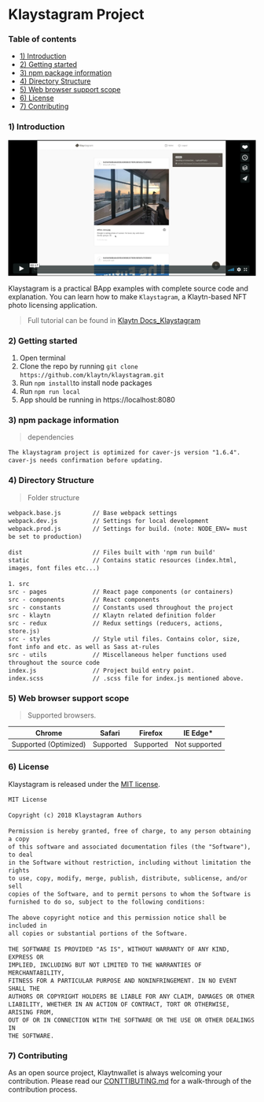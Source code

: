 # Klaystagram Project

### Table of contents

- [1) Introduction](#1-introduction)
- [2) Getting started](#2-getting-started)
- [3) npm package information](#3-npm-package-information)
- [4) Directory Structure](#4-directory-structure)
- [5) Web browser support scope](#5-web-browser-support-scope)
- [6) License](#6-license)
- [7) Contributing](#7-contributing)

### 1) Introduction

[![Klaystagram Introduction Video](./static/images/klaystagram-video-poster.png)](https://vimeo.com/327033594)

Klaystagram is a practical BApp examples with complete source code and explanation. You can learn how to make `Klaystagram`, a Klaytn-based NFT photo licensing application.

> Full tutorial can be found in [Klaytn Docs_Klaystagram](https://docs.klaytn.com/bapp/tutorials/klaystagram)

### 2) Getting started

1. Open terminal
2. Clone the repo by running `git clone https://github.com/klaytn/klaystagram.git`
3. Run `npm install`to install node packages
4. Run `npm run local`
5. App should be running in https://localhost:8080

### 3) npm package information

> dependencies

```
The klaystagram project is optimized for caver-js version "1.6.4".
caver-js needs confirmation before updating.
```

### 4) Directory Structure

> Folder structure

```
webpack.base.js         // Base webpack settings
webpack.dev.js          // Settings for local development
webpack.prod.js         // Settings for build. (note: NODE_ENV= must be set to production)

dist                    // Files built with 'npm run build'
static                  // Contains static resources (index.html, images, font files etc...)

1. src
src - pages             // React page components (or containers)
src - components        // React components
src - constants         // Constants used throughout the project
src - klaytn            // Klaytn related definition folder
src - redux             // Redux settings (reducers, actions, store.js)
src - styles            // Style util files. Contains color, size, font info and etc. as well as Sass at-rules
src - utils             // Miscellaneous helper functions used throughout the source code
index.js                // Project build entry point.
index.scss              // .scss file for index.js mentioned above.
```

### 5) Web browser support scope

> Supported browsers.

| Chrome                | Safari    | Firefox   | IE Edge\*     |
| --------------------- | --------- | --------- | ------------- |
| Supported (Optimized) | Supported | Supported | Not supported |

### 6) License

Klaystagram is released under the [MIT license](./LICENSE).

```
MIT License

Copyright (c) 2018 Klaystagram Authors

Permission is hereby granted, free of charge, to any person obtaining a copy
of this software and associated documentation files (the "Software"), to deal
in the Software without restriction, including without limitation the rights
to use, copy, modify, merge, publish, distribute, sublicense, and/or sell
copies of the Software, and to permit persons to whom the Software is
furnished to do so, subject to the following conditions:

The above copyright notice and this permission notice shall be included in
all copies or substantial portions of the Software.

THE SOFTWARE IS PROVIDED "AS IS", WITHOUT WARRANTY OF ANY KIND, EXPRESS OR
IMPLIED, INCLUDING BUT NOT LIMITED TO THE WARRANTIES OF MERCHANTABILITY,
FITNESS FOR A PARTICULAR PURPOSE AND NONINFRINGEMENT. IN NO EVENT SHALL THE
AUTHORS OR COPYRIGHT HOLDERS BE LIABLE FOR ANY CLAIM, DAMAGES OR OTHER
LIABILITY, WHETHER IN AN ACTION OF CONTRACT, TORT OR OTHERWISE, ARISING FROM,
OUT OF OR IN CONNECTION WITH THE SOFTWARE OR THE USE OR OTHER DEALINGS IN
THE SOFTWARE.
```

### 7) Contributing

As an open source project, Klaytnwallet is always welcoming your contribution. Please read our [CONTTIBUTING.md](./CONTRIBUTING.md) for a walk-through of the contribution process.

